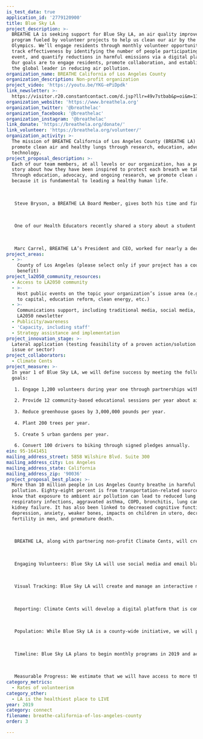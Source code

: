 ```yaml
---
is_test_data: true
application_id: '2779120900'
title: Blue Sky LA
project_description: >-
  BREATHE LA is seeking support for Blue Sky LA, an air quality improvement
  program fueled by volunteer projects to help us clean our air by the 2028
  Olympics. We’ll engage residents through monthly volunteer opportunities,
  track effectiveness by identifying the number of people participating in each
  event, and quantify reductions in harmful emissions via a digital platform.
  Our goals are to engage residents, promote collaboration, and establish LA as
  the global leader in reducing air pollution.
organization_name: BREATHE California of Los Angeles County
organization_description: Non-profit organization
project_video: 'https://youtu.be/YKG-ePiDpdk'
link_newsletter: >-
  https://visitor.r20.constantcontact.com/d.jsp?llr=49v7stbab&p=oi&m=1101242718047&sit=p4gis9hbb&f=b47968ec-3559-41ba-9eec-de9d122ee053
organization_website: 'https://www.breathela.org'
organization_twitter: '@breathelac'
organization_facebook: '@breathelac'
organization_instagram: '@breathelac'
link_donate: 'https://breathela.org/donate/'
link_volunteer: 'https://breathela.org/volunteer/'
organization_activity: >-
  The mission of BREATHE California of Los Angeles County (BREATHE LA) is to
  promote clean air and healthy lungs through research, education, advocacy, and
  technology.
project_proposal_description: >-
  Each of our team members, at all levels or our organization, has a personal
  story about how they have been inspired to protect each breath we take.
  Through education, advocacy, and ongoing research, we promote clean air
  because it is fundamental to leading a healthy human life. 
   
   
   
   Steve Bryson, a BREATHE LA Board Member, gives both his time and financial support to our organization. Steve’s dedication to improving lung health is inspired by his father’s lifelong battle with severe asthma. His father’s asthma not only impacted his life as a child, but also affected his adult life when he came to live with Steve and his family during his worst struggles with a progressive disease. This personal experience galvanized Steve’s belief in BREATHE LA’s mission and serves as inspiration for our work. 
   
   
   
   One of our Health Educators recently shared a story about a student in one of our Long Beach after-school programs, O24U®. Giselle, a 7th grader at the Olive Vista Middle School in Sylmar, excitedly told the group, “I made the non-toxic cleaner with water and vinegar. Not a lot of people know about it. We can influence other people to make a cleaner, so it won’t harm your body.” The ability to raise awareness, make connections, share knowledge, and improve well-being all came together in this simple reflection of what was learned in an after-school program. It validated the numerous factors and tools our Health Educators consider when developing curricula and creating meaningful activities for students.
   
   
   
   Marc Carrel, BREATHE LA’s President and CEO, worked for nearly a decade leading government relations, community affairs, and environmental justice programs at the South Coast Air Quality Management District (SCAQMD), Southern California’s regional clean air agency. Despite his extensive experience in the field, Marc’s inspiration comes from his family. He is the father of three active daughters with asthma and has personally seen how air pollution on bad air days trigger asthma attacks in his children. Each day he comes to work inspired to develop more ways to support clean air and healthy lungs because he is personally invested in reducing air pollution so that everyone can breathe clean air.
project_areas:
  - >-
    County of Los Angeles (please select only if your project has a countywide
    benefit)
project_la2050_community_resources:
  - Access to LA2050 community
  - >-
    Host public events on the topic your organization’s issue area (e.g. access
    to capital, education reform, clean energy, etc.) 
  - >-
    Communications support, including traditional media, social media, and
    LA2050 newsletter
  - Publicity/awareness
  - 'Capacity, including staff'
  - Strategy assistance and implementation
project_innovation_stage: >-
  Lateral application (testing feasibility of a proven action/solution to a new
  issue or sector)
project_collaborators:
  - Climate Cents
project_measure: >-
  In year 1 of Blue Sky LA, we will define success by meeting the following
  goals:
   
   1. Engage 1,200 volunteers during year one through partnerships with community-based organizations.
   
   2. Provide 12 community-based educational sessions per year about air pollution.
   
   3. Reduce greenhouse gases by 3,000,000 pounds per year.
   
   4. Plant 200 trees per year.
   
   5. Create 5 urban gardens per year.
   
   6. Convert 100 drivers to biking through signed pledges annually.
ein: 95-1641451
mailing_address_street: 5858 Wilshire Blvd. Suite 300
mailing_address_city: Los Angeles
mailing_address_state: California
mailing_address_zip: '90036'
project_proposal_best_place: >-
  More than 10 million people in Los Angeles County breathe in harmful air
  pollution. Eighty-eight percent is from transportation-related sources. We
  know that exposure to ambient air pollution can lead to reduced lung function,
  respiratory infections, aggravated asthma, COPD, bronchitis, lung cancer, and
  kidney failure. It has also been linked to decreased cognitive function,
  depression, anxiety, weaker bones, impacts on children in utero, decreased
  fertility in men, and premature death. 
   
   
   
   BREATHE LA, along with partnering non-profit Climate Cents, will create a roadmap of “citizen-driven” projects that will help to achieve reduction in air pollution, improve the environment for Angelenos, and showcase how collaboration can effect change as we prepare to host the 2028 Olympics and Paralympics. 
   
   
   
   Engaging Volunteers: Blue Sky LA will use social media and email blasts to organize local projects through our community-based partners. Potential volunteers can learn where and how to get involved based on their interests and specific community needs. Projects may include tree planting; establishing urban gardens and parks; installing cool roofs; focusing collective action on telecommuting, biking, or using public transportation; composting; or developing other green programs that our residents prioritize. Each month, Blue Sky LA will present a community engagement activity. People can sign up to volunteer via community-based organizations, social media, and email blasts. We will also recruit volunteers through our financial sponsors, elected officials, media organizations, and government agencies. 
   
   
   
   Visual Tracking: Blue Sky LA will create and manage an interactive map to show the locations of current volunteer opportunities, number of registered volunteers, and each project’s potential impact on air pollution. 
   
   
   
   Reporting: Climate Cents will develop a digital platform that is compatible on all web browsers and mobile devices. Following project completion, the dashboard will track each project’s benefit to air quality, the total number of participants, and how much money was raised. Every donor, volunteer, and community partner will be able to share what he or she did to improve the air quality in the region. This is how motivation builds and change is mobilized. 
   
   
   
   Population: While Blue Sky LA is a county-wide initiative, we will particularly target vulnerable populations from disadvantaged Southern California communities to improve their awareness, environment, and health. 
   
   
   
   Timeline: Blue Sky LA plans to begin monthly programs in 2019 and accomplish stated annual goals by the end of a one-year timeframe. 
   
   
   
   Measurable Progress: We estimate that we will have access to more than 3,000 potential volunteers through our community partners. Our goal is to recruit a minimum of 1,000 volunteers during our first year, exceeding the national rate of volunteerism of 25 percent.
category_metrics:
  - Rates of volunteerism
category_other:
  - LA is the healthiest place to LIVE
year: 2019
category: connect
filename: breathe-california-of-los-angeles-county
order: 3

---
```

